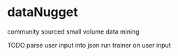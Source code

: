 dataNugget
==========

community sourced small volume data mining


TODO
	parse user input into json
	run trainer on user input